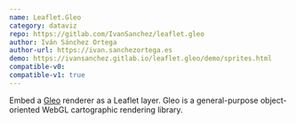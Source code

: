 ```yaml
---
name: Leaflet.Gleo
category: dataviz
repo: https://gitlab.com/IvanSanchez/leaflet.gleo
author: Iván Sánchez Ortega
author-url: https://ivan.sanchezortega.es
demo: https://ivansanchez.gitlab.io/leaflet.gleo/demo/sprites.html
compatible-v0:
compatible-v1: true
---
```


Embed a [Gleo](https://ivansanchez.gitlab.io/gleo/) renderer as a Leaflet layer. Gleo is a general-purpose object-oriented WebGL cartographic rendering library.
